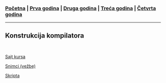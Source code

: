 ### [Početna](../README.md) | [Prva godina](../main_pages/prva.md) | [Druga godina](../main_pages/druga.md) | [Treća godina](../main_pages/treca.md) | [Četvrta godina](../main_pages/cetvrta.md)

---

## Konstrukcija kompilatora

<br>

[Sajt kursa](https://www.prevodioci.matf.bg.ac.rs/KonstrukcijaKompilatora.html)

[Snimci (vežbe)](https://drajv.org/index.php/s/9R8ocXtrLjcWXsd?path=%2F4.%20godina%2F8.%20semestar%2FKK%2FVezbe%2020-21)

[Skripta](https://drive.google.com/drive/u/0/folders/187eQgHgtnEcNYJ1JUGx9bRcS5LI5WLWs)
